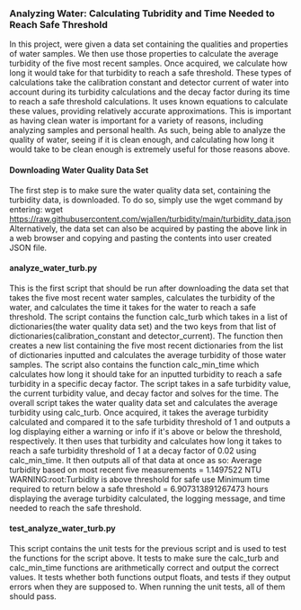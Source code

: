 ### Analyzing Water: Calculating Tubridity and Time Needed to Reach Safe Threshold

In this project, were given a data set containing the qualities and properties of water samples. We then use those properties to calculate the average turbidity of the five most recent samples. Once acquired, we calculate how long it would take for that turbidity to reach a safe threshold. These types of calculations take the calibration constant and detector current of water into account during its turbidity calculations and the decay factor during its time to reach a safe threshold calculations. It uses known equations to calculate these values, providing relatively accurate approximations. This is important as having clean water is important for a variety of reasons, including analyzing samples and personal health. As such, being able to analyze the quality of water, seeing if it is clean enough, and calculating how long it would take to be clean enough is extremely useful for those reasons above. 

#### Downloading Water Quality Data Set

The first step is to make sure the water quality data set, containing the turbidity data, is downloaded. To do so, simply use the wget command by entering:
    wget https://raw.githubusercontent.com/wjallen/turbidity/main/turbidity_data.json
Alternatively, the data set can also be acquired by pasting the above link in a web browser and copying and pasting the contents into user created JSON file.

#### analyze_water_turb.py

This is the first script that should be run after downloading the data set that takes the five most recent water samples, calculates the turbidity of the water, and calculates the time it takes for the water to reach a safe threshold. The script contains the function calc_turb which takes in a list of dictionaries(the water quality data set) and the two keys from that list of dictionaries(calibration_constant and detector_current). The function then creates a new list containing the five most recent dictionaries from the list of dictionaries inputted and calculates the average turbidity of those water samples. The script also contains the function calc_min_time which calculates how long it should take for an inputted turbidity to reach a safe turbidity in a specific decay factor. The script takes in a safe turbidity value, the current turbidity value, and decay factor and solves for the time. The overall script takes the water quality data set and calculates the average turbidity using calc_turb. Once acquired, it takes the average turbidity calculated and compared it to the safe turbidity threshold of 1 and outputs a log displaying either a warning or info if it's above or below the threshold, respectively. It then uses that turbidity and calculates how long it takes to reach a safe turbidity threshold of 1 at a decay factor of 0.02 using calc_min_time. It then outputs all of that data at once as so:
    Average turbidity based on most recent five measurements = 1.1497522 NTU
    WARNING:root:Turbidity is above threshold for safe use
    Minimum time required to return below a safe threshold = 6.907313891267473 hours
displaying the average turbidity calculated, the logging message, and time needed to reach the safe threshold.

#### test_analyze_water_turb.py

This script contains the unit tests for the previous script and is used to test the functions for the script above. It tests to make sure the calc_turb and calc_min_time functions are arithmetically correct and output the correct values. It tests whether both functions output floats, and tests if they output errors when they are supposed to. When running the unit tests, all of them should pass.
